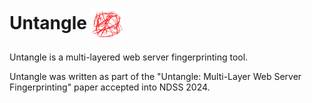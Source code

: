 # Untangle <img align="center" width="50" height="50" src="untangle-logo.png" />
Untangle is a multi-layered web server fingerprinting tool.


Untangle was written as part of the "Untangle: Multi-Layer Web Server Fingerprinting" paper accepted into NDSS 2024.

